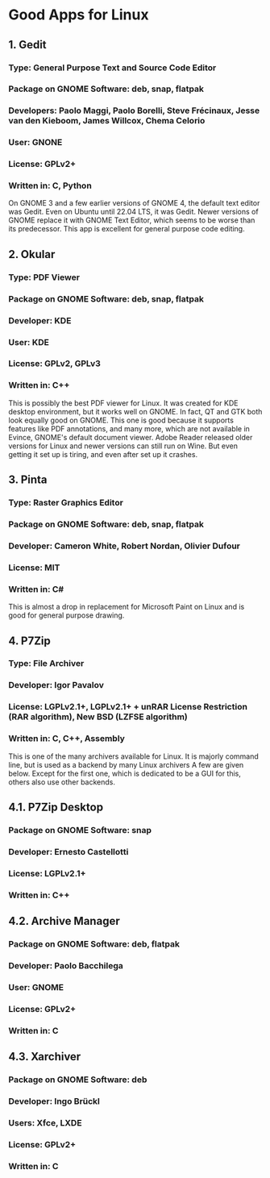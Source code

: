 # Good Apps for Linux  

## 1. Gedit  
### Type: General Purpose Text and Source Code Editor  
### Package on GNOME Software: deb, snap, flatpak  
### Developers: Paolo Maggi, Paolo Borelli, Steve Frécinaux, Jesse van den Kieboom, James Willcox, Chema Celorio  
### User: GNONE  
### License: GPLv2+  
### Written in: C, Python  
On GNOME 3 and a few earlier versions of GNOME 4, the default text editor was Gedit. Even on Ubuntu until 22.04 LTS, it was Gedit. Newer versions of GNOME replace it with GNOME Text Editor, which seems to be worse than its predecessor. This app is excellent for general purpose code editing.  

## 2. Okular  
### Type: PDF Viewer  
### Package on GNOME Software: deb, snap, flatpak  
### Developer: KDE  
### User: KDE  
### License: GPLv2, GPLv3  
### Written in: C++  
This is possibly the best PDF viewer for Linux. It was created for KDE desktop environment, but it works well on GNOME. In fact, QT and GTK both look equally good on GNOME. This one is good because it supports features like PDF annotations, and many more, which are not available in Evince, GNOME's default document viewer. Adobe Reader released older versions for Linux and newer versions can still run on Wine. But even getting it set up is tiring, and even after set up it crashes.  

## 3. Pinta  
### Type: Raster Graphics Editor  
### Package on GNOME Software: deb, snap, flatpak  
### Developer: Cameron White, Robert Nordan, Olivier Dufour  
### License: MIT  
### Written in: C#  
This is almost a drop in replacement for Microsoft Paint on Linux and is good for general purpose drawing.  

## 4. P7Zip  
### Type: File Archiver  
### Developer: Igor Pavalov  
### License: LGPLv2.1+, LGPLv2.1+ + unRAR License Restriction (RAR algorithm), New BSD (LZFSE algorithm)  
### Written in: C, C++, Assembly  
This is one of the many archivers available for Linux. It is majorly command line, but is used as a backend by many Linux archivers A few are given below. Except for the first one, which is dedicated to be a GUI for this, others also use other backends.  
## 4.1. P7Zip Desktop  
### Package on GNOME Software: snap  
### Developer: Ernesto Castellotti  
### License: LGPLv2.1+  
### Written in: C++  
## 4.2. Archive Manager  
### Package on GNOME Software: deb, flatpak  
### Developer: Paolo Bacchilega  
### User: GNOME  
### License: GPLv2+  
### Written in: C  
## 4.3. Xarchiver  
### Package on GNOME Software: deb  
### Developer: Ingo Brückl  
### Users: Xfce, LXDE
### License: GPLv2+  
### Written in: C  
